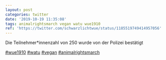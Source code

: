 ```yaml
---
layout: post
categories: twitter
date: '2019-10-19 11:35:08'
tags: animalrightsmarch vegan watu wue1910
ref: 'https://twitter.com/schwarzlichtwue/status/1185519749414957056'
---
```

Die Teilnehmer\*innenzahl von 250 wurde von der Polizei bestätigt

[#wue1910](/t/wue1910) [#watu](/t/watu) [#vegan](/t/vegan) [#animalrightsmarch](/t/animalrightsmarch)